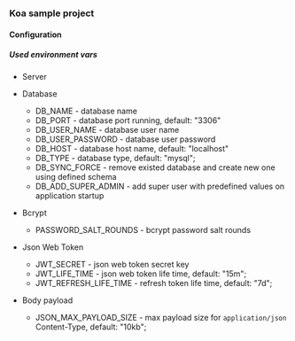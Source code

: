 ### Koa sample project

#### Configuration

##### Used environment vars

* Server
  

* Database
  * DB_NAME - database name
  * DB_PORT - database port running, default: "3306"
  * DB_USER_NAME - database user name
  * DB_USER_PASSWORD - database user password
  * DB_HOST - database host name, default: "localhost"
  * DB_TYPE - database type, default: "mysql";
  * DB_SYNC_FORCE - remove existed database and create new one using defined schema
  * DB_ADD_SUPER_ADMIN - add super user with predefined values on application startup
  
* Bcrypt
  * PASSWORD_SALT_ROUNDS - bcrypt password salt rounds
  
* Json Web Token 
  * JWT_SECRET - json web token secret key
  * JWT_LIFE_TIME - json web token life time, default: "15m";
  * JWT_REFRESH_LIFE_TIME - refresh token life time, default: "7d";
  
* Body payload

  * JSON_MAX_PAYLOAD_SIZE - max payload size for `application/json` Content-Type, default: "10kb";